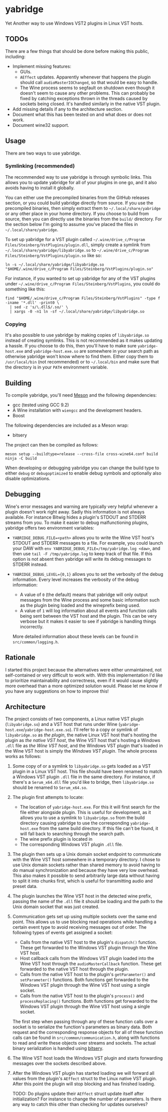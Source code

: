 # yabridge

Yet Another way to use Windows VST2 plugins in Linux VST hosts.

## TODOs

There are a few things that should be done before making this public, including:

- Implement missing features:
  - GUIs.
  - `AEffect` updates. Apparently whenever that happens the plugin should call
    `audioMasterIOChanged`, so that would be easy to handle.
  - The Wine process seems to segfault on shutdown even though it doesn't seem
    to cause any other problems. This can probably be fixed by catching
    exceptions thrown in the threads caused by sockets being closed. It's
    handled similarly in the native VST plugin.
- Add missing details if any to the architecture section.
- Document what this has been tested on and what does or does not work.
- Document wine32 support.

## Usage

There are two ways to use yabridge.

### Symlinking (recommended)

The recommended way to use yabridge is through symbolic links. This allows you
to update yabridge for all of your plugins in one go, and it also avoids having
to install it globally.

You can either use the precompiled binaries from the GitHub releases section, or
you could build yabridge directly from source. If you use the precompiled
binaries, then simply extract them to `~/.local/share/yabridge` or any other
place in your home directory. If you choose to build from source, then you can
directly use the binaries from the `build/` directory. For the section below I'm
going to assume you've placed the files in `~/.local/share/yabridge`.

To set up yabridge for a VST plugin called
`~/.wine/drive_c/Program Files/Steinberg/VstPlugins/plugin.dll`, simply create a
symlink from `~/.local/share/yabridge/libyabridge.so` to
`~/.wine/drive_c/Program Files/Steinberg/VstPlugins/plugin.so` like so:

```shell
ln -s ~/.local/share/yabridge/libyabridge.so "$HOME/.wine/drive_c/Program Files/Steinberg/VstPlugins/plugin.so"
```

For instance, if you wanted to set up yabridge for any of the VST plugins under
`~/.wine/drive_c/Program Files/Steinberg/VstPlugins`, you could do something
like this:

```shell
find "$HOME/.wine/drive_c/Program Files/Steinberg/VstPlugins" -type f -iname '*.dll' -print0 \
  | sed -z 's/\.dll$/.so/' \
  | xargs -0 -n1 ln -sf ~/.local/share/yabridge/libyabridge.so
```

### Copying

It's also possible to use yabridge by making copies of `libyabridge.so` instead
of creating symlinks. This is not recommended as it makes updating a hassle. If
you choose to do this, then you'll have to make sure `yabridge-host.exe` and
`yabridge-host.exe.so` are somewhere in your search path as otherwise yabridge
won't know where to find them. Either copy them to `/usr/local/bin` (not
recommended) or to `~/.local/bin` and make sure that the directory is in your
`PATH` environment variable.

## Building

To compile yabridge, you'll need [Meson](https://mesonbuild.com/index.html) and
the following dependencies:

- gcc (tested using GCC 9.2)
- A Wine installation with `wiengcc` and the development headers.
- Boost

The following dependencies are included as a Meson wrap:

- bitsery

The project can then be compiled as follows:

```shell
meson setup --buildtype=release --cross-file cross-wine64.conf build
ninja -C build
```

When developing or debugging yabridge you can change the build type to either
`debug` or `debugoptimized` to enable debug symbols and optionally also disable
optimizations.

## Debugging

Wine's error messages and warning are typically very helpful whenever a plugin
doesn't work right away. Sadly this information is not always available. For
instance Bitwig hides a plugin's STDOUT and STDERR streams from you. To make it
easier to debug malfunctioning plugins, yabridge offers two environment
variables:

- `YABRIDGE_DEBUG_FILE=<path>` allows you to write the Wine VST host's STDOUT
  and STDERR messages to a file. For example, you could launch your DAW with
  `env YABRIDGE_DEBUG_FILE=/tmp/yabridge.log <daw>`,
  and then use `tail -F /tmp/yabridge.log` to keep track of that file. If this
  option is not absent then yabridge will write its debug messages to STDERR
  instead.
- `YABRIDGE_DEBUG_LEVEL={0,1}` allows you to set the verbosity of the debug
  information. Every level increases the verbosity of the debug information:

  - A value of `0` (the default) means that yabridge will only output messages
    from the Wine process and some basic information such as the plugin being
    loaded and the wineprefix being used.
  - A value of `1` will log information about all events and function calls
    being sent between the VST host and the plugin. This can be very verbose but
    it makes it easier to see if yabridge is handling things incorrectly.

  More detailed information about these levels can be found in
  `src/common/logging.h`.

## Rationale

I started this project because the alternatives were either unmaintained, not
self-contained or very difficult to work with. With this implementation I'd like
to prioritize maintainability and correctness, even if it would cause slightly
more overhead than a more optimized solution would. Please let me know if you
have any suggestions on how to improve this!

## Architecture

The project consists of two components, a Linux native VST plugin
(`libyabridge.so`) and a VST host that runs under Wine
(`yabridge-host.exe`/`yabridge-host.exe.so`). I'll refer to a copy or symlink of
`libyabridge.so` as _the plugin_, the native Linux VST host that's hosting the
plugin as _the native VST host_, the Wine VST host that's hosting a Windows
`.dll` file as _the Wine VST host_, and the Windows VST plugin that's loaded in
the Wine VST host is simply the _Windows VST plugin_. The whole process works as
follows:

1. Some copy of or a symlink to `libyabridge.so` gets loaded as a VST plugin in
   a Linux VST host. This file should have been renamed to match a Windows VST
   plugin `.dll` file in the same directory. For instance, if there's a
   `Serum_x64.dll` file you'd like to bridge, then `libyabridge.so` should be
   renamed to `Serum_x64.so`.
2. The plugin first attempts to locate:

   - The location of `yabridge-host.exe`. For this it will first search for the
     file either alongside plugin. This is useful for development, as it allows
     you to use a symlink to `libyabridge.so` from the build directory causing
     yabridge to use the corresponding `yabridge-host.exe` from the same build
     directory. If this file can't be found, it will fall back to searching
     through the search path.
   - The wine prefix plugin is located in
   - The corresponding Windows VST plugin `.dll` file.

3. The plugin then sets up a Unix domain socket endpoint to communicate with the
   Wine VST host somewhere in a temporary directory. I chose to use Unix domain
   sockets rather than shared memory to avoid having to do manual
   synchronization and because they have very low overhead. This also makes it
   possible to send arbitrarily large data without having to split it into
   chunks first, which is useful for transmitting audio and preset data.
4. The plugin launches the Wine VST host in the detected wine prefix, passing
   the name of the `.dll` file it should be loading and the path to the Unix
   domain socket that was just created.
5. Communication gets set up using multiple sockets over the same end point.
   This allows us to use blocking read operations while handling a certain event
   type to avoid receiving messages out of order. The following types of events
   get assigned a socket:

   - Calls from the native VST host to the plugin's `dispatch()` function. These
     get forwarded to the Windows VST plugin through the Wine VST host.
   - Host callback calls from the Windows VST plugin loaded into the Wine VST
     host through the `audioMasterCallback` function. These get forwarded to the
     native VST host through the plugin.
   - Calls from the native VST host to the plugin's `getParameter()` and
     `setParameter()` functions. Both functions get forwarded to the Windows VST plugin
     through the Wine VST host using a single socket.
   - Calls from the native VST host to the plugin's `process()` and
     `processReplacing()` functions. Both functions get forwarded to the Windows
     VST plugin through the Wine VST host using a single socket.

   The first step when passing through any of these function calls over a socket
   is to serialize the function's parameters as binary data. Both request and
   the corresponding response objects for all of these function calls can be
   found in `src/common/communication.h`, along with functions to read and write
   these objects over streams and sockets. The actual binary serialization is
   handled using [bitsery](https://github.com/fraillt/bitsery).

6. The Wine VST host loads the Windows VST plugin and starts forwarding messages
   over the sockets described above.
7. After the Windows VST plugin has started loading we will forward all values
   from the plugin's `AEffect` struct to the Linux native VST plugin. After this
   point the plugin will stop blocking and has finished loading.

   TODO: Do plugins update their `AEffect` struct update itself after
   initialization? For instance to change the number of parameters. Is there any
   way to catch this other than checking for updates ourselves?

